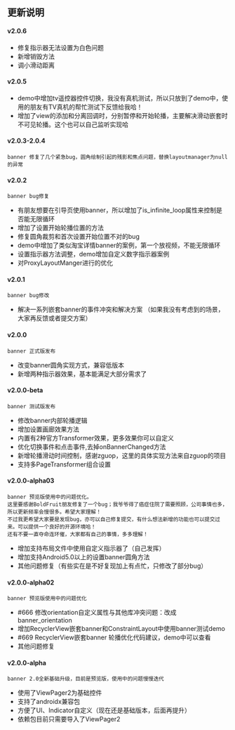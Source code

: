 
## 更新说明

#### v2.0.6
   * 修复指示器无法设置为白色问题
   * 新增销毁方法
   * 调小滑动距离

#### v2.0.5
   * demo中增加tv遥控器控件切换，我没有真机测试，所以只放到了demo中，使用的朋友有TV真机的帮忙测试下反馈给我哈！
   * 增加了view的添加和分离回调时，分别暂停和开始轮播，主要解决滑动嵌套时不可见轮播。这个也可以自己监听实现哈
    
#### v2.0.3-2.0.4
    banner 修复了几个紧急bug，圆角绘制引起的残影和焦点问题，替换layoutmanager为null的异常
 
#### v2.0.2
    banner bug修复
 * 有朋友想要在引导页使用banner，所以增加了is_infinite_loop属性来控制是否能无限循环
 * 增加了设置开始轮播位置的方法
 * 修复圆角裁剪和首次设置开始位置不对的bug
 * demo中增加了类似淘宝详情banner的案例，第一个放视频，不能无限循环
 * 设置指示器方法调整，demo增加自定义数字指示器案例
 * 对ProxyLayoutManger进行的优化

#### v2.0.1
    banner bug修改
 * 解决一系列嵌套banner的事件冲突和解决方案
 （如果我没有考虑到的场景，大家再反馈或者提交方案）

#### v2.0.0
    banner 正式版发布
 * 改变banner圆角实现方式，兼容低版本
 * 新增两种指示器效果，基本能满足大部分需求了

#### v2.0.0-beta
    banner 测试版发布
 * 修改banner内部轮播逻辑
 * 增加设置画廊效果方法
 * 内置有2种官方Transformer效果，更多效果你可以自定义
 * 优化切换事件和点击事件,去掉onBannerChanged方法
 * 新增轮播滑动时间控制，感谢zguop，这里的具体实现方法来自zguop的项目
 * 支持多PageTransformer组合设置

#### v2.0.0-alpha03
    banner 预览版使用中的问题优化。
    这里要感谢BoldFruit朋友修复了一个bug；我爷爷得了癌症住院了需要照顾，公司事情也多，所以更新频率会慢很多。希望大家理解！
    不过我更希望大家要是发现bug，亦可以自己修复提交，有什么想法新增的功能也可以提交过来。可以提供一个良好的开源环境哈！
    还有不要一直夺命连环催，大家都有自己的事情，多多理解！
    
 * 增加支持布局文件中使用自定义指示器了（自己发挥）
 * 增加支持Android5.0以上的设置banner圆角方法
 * 其他问题修复（有些实在是不好复现加上有点忙，只修改了部分bug）

#### v2.0.0-alpha02
    banner 预览版使用中的问题优化
 * #666 修改orientation自定义属性与其他库冲突问题：改成banner_orientation
 * 增加RecyclerView嵌套banner和ConstraintLayout中使用banner测试demo
 * #669 RecyclerView嵌套banner 轮播优化代码建议，demo中可以查看
 * 其他问题修复

#### v2.0.0-alpha
    banner 2.0全新基础升级，目前是预览版，使用中的问题慢慢迭代
 *  使用了ViewPager2为基础控件  
 * 支持了androidx兼容包
 * 方便了UI、Indicator自定义（现在还是基础版本，后面再提升）
 * 依赖包目前只需要导入了ViewPager2
